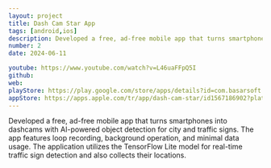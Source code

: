 ```yaml
---
layout: project
title: Dash Cam Star App
tags: [android,ios]  
description: Developed a free, ad-free mobile app that turns smartphones into dashcams with AI-powered object detection for city and traffic signs. The app features loop recording, background operation, and minimal data usage. The application utilizes the TensorFlow Lite model for real-time traffic sign detection and also collects their locations.
number: 2
date: 2024-06-11

youtube: https://www.youtube.com/watch?v=L46uaFFpQ5I
github: 
web:
playStore: https://play.google.com/store/apps/details?id=com.basarsoft.dashcamstar&pcampaignid=web_share
appStore: https://apps.apple.com/tr/app/dash-cam-star/id1567186902?platform=iphone
---
```


Developed a free, ad-free mobile app that turns smartphones into dashcams with AI-powered object detection for city and traffic signs. The app features loop recording, background operation, and minimal data usage. The application utilizes the TensorFlow Lite model for real-time traffic sign detection and also collects their locations.